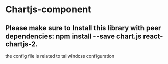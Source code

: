# Chartjs-component
Please make sure to Install this library with peer dependencies:
npm install --save chart.js react-chartjs-2.
-------------------------
the config file is related to tailwindcss configuration
